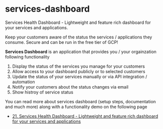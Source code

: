 # services-dashboard
Services Health Dashboard - Lightweight and feature rich dashboard for your services and applications. 

Keep your customers aware of the status the services / applications they consume. Secure and can be run in the free tier of GCP!

**Services Dashboard** is an application that provides you / your orgainzation following functionality

1. Display the status of the services you manage for your customers
2. Allow access to your dashboard publicly or to selected customers
3. Update the status of your services manually or via API integration / automation
4. Notify your customers about the status changes via email
5. Show histroy of service status

You can read more about services dashboard (setup steps, documentation and much more) along with a functionality demo on the following page
* [21. Services Health Dashboard - Lightweight and feature rich dashboard for your services and applications](https://nikhilpurwant.com/post/tech-services-dashboard/)
